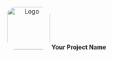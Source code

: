 <p align="center">
  <img src="https://i.postimg.cc/Z5FPx5fm/data-analysis-icon-icons-com-52842.png" alt="Logo" width="100" style="border-radius: 20%;" />
  <strong>Your Project Name</strong>
</p>

